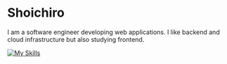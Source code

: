 # Shoichiro
I am a software engineer developing web applications. I like backend and cloud infrastructure but also studying frontend.

[![My Skills](https://skillicons.dev/icons?i=ts,js,nodejs,go,cpp,react,gcp,firebase,aws)](https://skillicons.dev)
